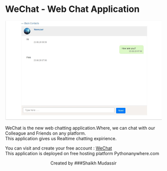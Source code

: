 # WeChat - Web Chat Application
<img src="https://github.com/shaikhmudassir/cs50-wechat/blob/master/static/img/7.JPG" width=800 width=800>


WeChat is the new web chatting application.Where, we can chat with our Colleague and Friends on any platform.<br>
This application gives us Realtime chatting expirience.

You can visit and create your free account : <a href="https://shaikhmudassir.pythonanywhere.com">WeChat</a><br>
This application is deployed on free hosting platform Pythonanywhere.com

<div align="center">Created by ###Shaikh Mudassir</div>
